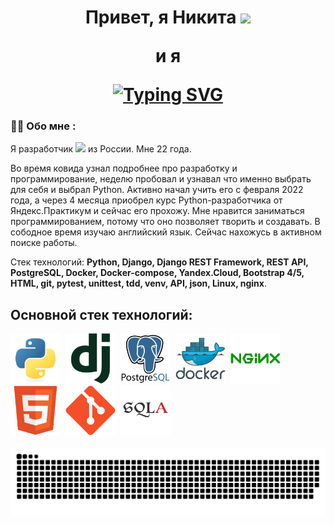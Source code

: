 <h1 align="center">Привет, я Никита
  <img src="https://github.com/blackcater/blackcater/raw/main/images/Hi.gif" height="32"/>
  <p> и я </p>
  <a href="https://git.io/typing-svg">
    <img src="https://readme-typing-svg.herokuapp.com?font=Fira+Code&pause=1000&center=true&width=435&height=29&lines=Python+Backend+Developer" alt="Typing SVG" />
  </a>


<!-- ЭТО БОЛЬШАЯ ГИФКА 
  <img src="https://media.tenor.com/GfSX-u7VGM4AAAAC/coding.gif" width="650" height="350"/>
-->


### :man_technologist: Обо мне :
Я разработчик <img src="https://media.giphy.com/media/WUlplcMpOCEmTGBtBW/giphy.gif" width="30"> из России. Мне 22 года.

Во время ковида узнал подробнее про разработку и программирование, неделю пробовал и узнавал что именно выбрать для себя и выбрал Python. Активно начал учить его с февраля 2022 года, а через 4 месяца приобрел курс Python-разработчика от Яндекс.Практикум и сейчас его прохожу. Мне нравится заниматься программированием, потому что оно позволяет творить и создавать. В сободное время изучаю английский язык.
Сейчас нахожусь в активном поиске работы.

Стек технологий: **Python, Django, Django REST Framework, REST API, PostgreSQL, Docker, Docker-compose, Yandex.Cloud, Bootstrap 4/5, HTML, git, pytest, unittest, tdd, venv, API, json, Linux, nginx**.


## Основной стек технологий:
<div>
  <img src="https://github.com/devicons/devicon/blob/master/icons/python/python-original.svg" title="Python" alt="Python" width="80" height="80"/>&nbsp;
  <img src="https://github.com/devicons/devicon/blob/master/icons/django/django-plain.svg" title="Django" alt="Django" width="80" height="80"/>&nbsp;
  <img src="https://github.com/devicons/devicon/blob/master/icons/postgresql/postgresql-original-wordmark.svg" title="Postgresql" alt="Postgresql" width="80" height="80"/>&nbsp;
  <img src="https://github.com/devicons/devicon/blob/master/icons/docker/docker-original-wordmark.svg" title="Docker" alt="Docker" width="80" height="80"/>&nbsp;
  <img src="https://github.com/devicons/devicon/blob/master/icons/nginx/nginx-original.svg" title="Nginx" alt="Nginx" width="80" height="80"/>&nbsp;
  <img src="https://github.com/devicons/devicon/blob/master/icons/html5/html5-original.svg" title="HTML5" alt="HTML" width="80" height="80"/>&nbsp;
  <img src="https://github.com/devicons/devicon/blob/master/icons/git/git-original.svg" title="Git" alt="Git" width="80" height="80"/>&nbsp;
  <img src="https://github.com/devicons/devicon/blob/master/icons/sqlalchemy/sqlalchemy-original.svg" title="sqlalchemy" alt="sqlalchemy" width="80" height="80"/>&nbsp;
</div><br>


<!-- СТАТИСТИКА
### :fire: Моя статистика:

<a href="https://github.com/anuraghazra/github-readme-stats">
  <img align="center" height="120" src="https://github-readme-stats.vercel.app/api?username=32Aleksey32&hide=contribs&locale=ru&show_icons=true&line_height=20&theme=vision-friendly-dark" />
</a>
<a href="https://github.com/anuraghazra/convoychat">
  <img align="center" height="120" src="https://github-readme-stats.vercel.app/api/top-langs/?username=32Aleksey32&layout=compact&card_width=350&locale=ru&hide=procfile&theme=vision-friendly-dark" />
</a>
 -->

<!-- ЭТО ЗМЕЙКА -->
<img src="https://raw.githubusercontent.com/platane/platane/output/github-contribution-grid-snake-dark.svg#gh-dark-mode-only" alt="github contribution grid snake animation" style="max-width: 100%;">


<!-- ЭТО ГИФКА ЧЕЛ РАБОТАЕТ ЗА КОМПОМ И ССЫЛКИ НА ПРОФИЛЬ
<div id="header" align="center">
  <img src="https://media.giphy.com/media/jdPMeyv9rn0hZHh8n9/giphy.gif" width="100"/>
  <div id="badges">
    <a href="https://t.me/Makhotin_07" target="_blank">
      <img src="https://img.shields.io/badge/Telegram-blue?style=for-the-badge&logo=telegram&logoColor=white" alt="Telegram Badge"/>
    </a>
  </div>
</div>
 -->

</h1>
